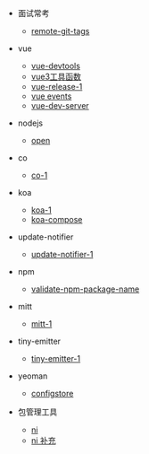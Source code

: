 
- 面试常考
    - [remote-git-tags](guide/面试常考/remote-git-tags.md)
    
- vue
    - [vue-devtools](guide/vue-devtools/vue-devtools-1.md)
    - [vue3工具函数](guide/vue3工具函数/vue-next-1.md)
    - [vue-release-1](guide/vue-release/vue-release-1.md)
    - [vue events](guide/vue/events.md)
    - [vue-dev-server](guide/vue/vue-dev-server.md)     

- nodejs
    - [open](guide/nodejs/open.md)    

- co
    - [co-1](guide/co/co-1.md)

- koa
    - [koa-1](guide/koa/koa-1.md)
    - [koa-compose](guide/koa/koa-compose.md)

- update-notifier
    - [update-notifier-1](guide/update-notifier/update-notifier-1.md)    

- npm
    - [validate-npm-package-name](guide/npm/validate-npm-package-name.md)    

- mitt
    - [mitt-1](guide/mitt/mitt-1.md) 

- tiny-emitter
    - [tiny-emitter-1](guide/tiny-emitter/tiny-emitter-1.md)        

- yeoman
    - [configstore](guide/yeoman/configstore.md) 

- 包管理工具
   - [ni](guide/包管理工具/ni.md)  
   - [ni 补充](guide/包管理工具/ni-2.md)